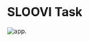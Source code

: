 # SLOOVI Task

<img src="https://res.cloudinary.com/chuksmbanaso/image/upload/v1655415263/media/Screenshot_209_uzn9ac.png" title="app" alt="app">.
